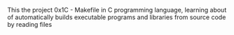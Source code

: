 This the project 0x1C - Makefile in C programming language, learning about of automatically builds executable programs and libraries from source code by reading files
